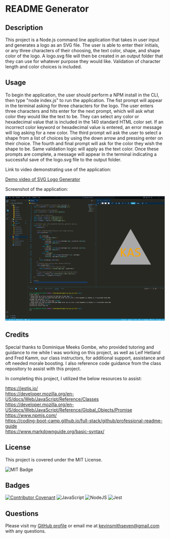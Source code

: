 # README Generator

## Description

This project is a Node.js command line application that takes in user input and generates a logo as an SVG file. The user is able to enter their initials, or any three characters of their choosing, the text color, shape, and shape color of the logo. A logo.svg file will then be created in an output folder that they can use for whatever purpose they would like. Validation of character length and color choices is included.

## Usage

To begin the application, the user should perform a NPM install in the CLI, then type "node index.js" to run the application. The fist prompt will appear in the terminal asking for three characters for the logo. The user enters three characters and hits enter for the next prompt, which will ask what color they would like the text to be. They can select any color or hexadecimal value that is included in the 140 standard HTML color set. If an incorrect color keyword or hexadecimal value is entered, an error message will log asking for a new color. The third prompt wil ask the user to select a shape from a list of choices by using the down arrow and pressing enter on their choice. The fourth and final prompt will ask for the color they wish the shape to be. Same validation logic will apply as the text color. Once these prompts are complete, a message will appear in the terminal indicating a successful save of the logo.svg file to the output folder.


Link to video demonstrating use of the application:

[Demo video of SVG Logo Generator](https://drive.google.com/file/d/1didf7-MdC9k4cooEKS7gArZRj21iThSV/view)

Screenshot of the application:
    
![Screenshot of SVG Logo Generator](./images/screenshot%20of%20svg%20logo%20generator.png)


## Credits

Special thanks to Dominique Meeks Gombe, who provided tutoring and guidance to me while I was working on this project, as well as Leif Hetland and Fred Kamm, our class instructors, for additional support, assistance and oft needed morale boosting. I also reference code guidance from the class repository to assist with this project.

In completing this project, I utilized the below resources to assist:

https://jestjs.io/  
https://developer.mozilla.org/en-US/docs/Web/JavaScript/Reference/Classes
https://developer.mozilla.org/en-US/docs/Web/JavaScript/Reference/Global_Objects/Promise  
https://www.npmjs.com/  
https://coding-boot-camp.github.io/full-stack/github/professional-readme-guide  
https://www.markdownguide.org/basic-syntax/  

## License

This project is covered under the MIT License.

![MIT Badge](https://img.shields.io/badge/License-MIT-blue)


## Badges

[![Contributor Covenant](https://img.shields.io/badge/Contributor%20Covenant-2.1-4baaaa.svg)](code_of_conduct.md)
![JavaScript](https://img.shields.io/badge/javascript-%23323330.svg?style=for-the-badge&logo=javascript&logoColor=%23F7DF1E)
![NodeJS](https://img.shields.io/badge/node.js-6DA55F?style=for-the-badge&logo=node.js&logoColor=white)
![Jest](https://img.shields.io/badge/-jest-%23C21325?style=for-the-badge&logo=jest&logoColor=white)

## Questions

Please visit my [GitHub profile](https://github.com/kevinsmithseven/) or email me at [kevinsmithseven@gmail.com](mailto:kevinsmithseven@gmail.com) with any questions.